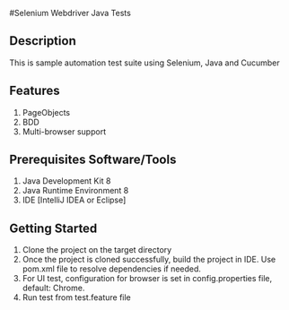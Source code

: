 
#Selenium Webdriver Java Tests

## Description
This is sample automation test suite using Selenium, Java and Cucumber

## Features
1. PageObjects 
2. BDD
3. Multi-browser support


## Prerequisites Software/Tools
1. Java Development Kit 8
2. Java Runtime Environment 8
3. IDE [IntelliJ IDEA or Eclipse]

## Getting Started
1. Clone the project on the target directory
2. Once the project is cloned successfully, build the project in IDE. Use pom.xml file to resolve dependencies if needed.
3. For UI test, configuration for browser is set in config.properties file, default: Chrome.
4. Run test from test.feature file
 
